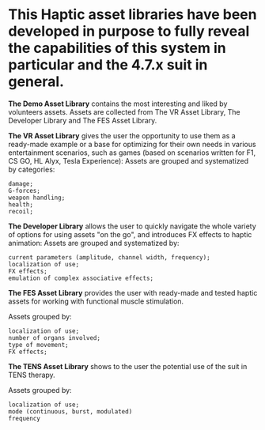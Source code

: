  # This Haptic asset libraries have been developed in purpose to fully reveal the capabilities of this system in particular and the 4.7.x suit in general.


**The Demo Asset Library** contains the most interesting and liked by volunteers assets. Assets are collected from The VR Asset Library, The Developer Library and The FES Asset Library.


**The VR Asset Library** gives the user the opportunity to use them as a ready-made example or a base for optimizing for their own needs in various entertainment scenarios, such as games (based on scenarios written for F1, CS GO, HL Alyx, Tesla Experience):
Assets are grouped and systematized by categories:

    damage;
    G-forces;
    weapon handling;
    health;
    recoil;


**The Developer Library** allows the user to quickly navigate the whole variety of options for using assets "on the go", and introduces FX effects to haptic animation:
Assets are grouped and systematized by:

    current parameters (amplitude, channel width, frequency);
    localization of use;
    FX effects;
    emulation of complex associative effects;


**The FES Asset Library** provides the user with ready-made and tested haptic assets for working with functional muscle stimulation.

Assets grouped by:

    localization of use;
    number of organs involved;
    type of movement;
    FX effects;


**The TENS Asset Library** shows to the user the potential use of the suit in TENS therapy.

Assets grouped by:

    localization of use;
    mode (continuous, burst, modulated)
    frequency
